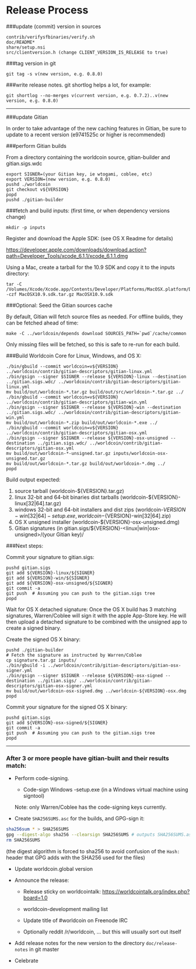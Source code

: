 Release Process
====================

###update (commit) version in sources

	contrib/verifysfbinaries/verify.sh
	doc/README*
	share/setup.nsi
	src/clientversion.h (change CLIENT_VERSION_IS_RELEASE to true)

###tag version in git

	git tag -s v(new version, e.g. 0.8.0)

###write release notes. git shortlog helps a lot, for example:

	git shortlog --no-merges v(current version, e.g. 0.7.2)..v(new version, e.g. 0.8.0)

* * *

###update Gitian

 In order to take advantage of the new caching features in Gitian, be sure to update to a recent version (e9741525c or higher is recommended)

###perform Gitian builds

 From a directory containing the worldcoin source, gitian-builder and gitian.sigs.wdc
  
    export SIGNER=(your Gitian key, ie wtogami, coblee, etc)
	export VERSION=(new version, e.g. 0.8.0)
	pushd ./worldcoin
	git checkout v${VERSION}
	popd
	pushd ./gitian-builder

###fetch and build inputs: (first time, or when dependency versions change)

	mkdir -p inputs

 Register and download the Apple SDK: (see OS X Readme for details)

 https://developer.apple.com/downloads/download.action?path=Developer_Tools/xcode_6.1.1/xcode_6.1.1.dmg

 Using a Mac, create a tarball for the 10.9 SDK and copy it to the inputs directory:

	tar -C /Volumes/Xcode/Xcode.app/Contents/Developer/Platforms/MacOSX.platform/Developer/SDKs/ -czf MacOSX10.9.sdk.tar.gz MacOSX10.9.sdk

###Optional: Seed the Gitian sources cache

  By default, Gitian will fetch source files as needed. For offline builds, they can be fetched ahead of time:

	make -C ../worldcoin/depends download SOURCES_PATH=`pwd`/cache/common

  Only missing files will be fetched, so this is safe to re-run for each build.

###Build Worldcoin Core for Linux, Windows, and OS X:

	./bin/gbuild --commit worldcoin=v${VERSION} ../worldcoin/contrib/gitian-descriptors/gitian-linux.yml
	./bin/gsign --signer $SIGNER --release ${VERSION}-linux --destination ../gitian.sigs.wdc/ ../worldcoin/contrib/gitian-descriptors/gitian-linux.yml
	mv build/out/worldcoin-*.tar.gz build/out/src/worldcoin-*.tar.gz ../
	./bin/gbuild --commit worldcoin=v${VERSION} ../worldcoin/contrib/gitian-descriptors/gitian-win.yml
	./bin/gsign --signer $SIGNER --release ${VERSION}-win --destination ../gitian.sigs.wdc/ ../worldcoin/contrib/gitian-descriptors/gitian-win.yml
	mv build/out/worldcoin-*.zip build/out/worldcoin-*.exe ../
	./bin/gbuild --commit worldcoin=v${VERSION} ../worldcoin/contrib/gitian-descriptors/gitian-osx.yml
	./bin/gsign --signer $SIGNER --release ${VERSION}-osx-unsigned --destination ../gitian.sigs.wdc/ ../worldcoin/contrib/gitian-descriptors/gitian-osx.yml
	mv build/out/worldcoin-*-unsigned.tar.gz inputs/worldcoin-osx-unsigned.tar.gz
	mv build/out/worldcoin-*.tar.gz build/out/worldcoin-*.dmg ../
	popd
  Build output expected:

  1. source tarball (worldcoin-${VERSION}.tar.gz)
  2. linux 32-bit and 64-bit binaries dist tarballs (worldcoin-${VERSION}-linux[32|64].tar.gz)
  3. windows 32-bit and 64-bit installers and dist zips (worldcoin-${VERSION}-win[32|64]-setup.exe, worldcoin-${VERSION}-win[32|64].zip)
  4. OS X unsigned installer (worldcoin-${VERSION}-osx-unsigned.dmg)
  5. Gitian signatures (in gitian.sigs/${VERSION}-<linux|win|osx-unsigned>/(your Gitian key)/

###Next steps:

Commit your signature to gitian.sigs:

	pushd gitian.sigs
	git add ${VERSION}-linux/${SIGNER}
	git add ${VERSION}-win/${SIGNER}
	git add ${VERSION}-osx-unsigned/${SIGNER}
	git commit -a
	git push  # Assuming you can push to the gitian.sigs tree
	popd

  Wait for OS X detached signature:
	Once the OS X build has 3 matching signatures, Warren/Coblee will sign it with the apple App-Store key.
	He will then upload a detached signature to be combined with the unsigned app to create a signed binary.

  Create the signed OS X binary:

	pushd ./gitian-builder
	# Fetch the signature as instructed by Warren/Coblee
	cp signature.tar.gz inputs/
	./bin/gbuild -i ../worldcoin/contrib/gitian-descriptors/gitian-osx-signer.yml
	./bin/gsign --signer $SIGNER --release ${VERSION}-osx-signed --destination ../gitian.sigs/ ../worldcoin/contrib/gitian-descriptors/gitian-osx-signer.yml
	mv build/out/worldcoin-osx-signed.dmg ../worldcoin-${VERSION}-osx.dmg
	popd

Commit your signature for the signed OS X binary:

	pushd gitian.sigs
	git add ${VERSION}-osx-signed/${SIGNER}
	git commit -a
	git push  # Assuming you can push to the gitian.sigs tree
	popd

-------------------------------------------------------------------------

### After 3 or more people have gitian-built and their results match:

- Perform code-signing.

    - Code-sign Windows -setup.exe (in a Windows virtual machine using signtool)

  Note: only Warren/Coblee has the code-signing keys currently.

- Create `SHA256SUMS.asc` for the builds, and GPG-sign it:
```bash
sha256sum * > SHA256SUMS
gpg --digest-algo sha256 --clearsign SHA256SUMS # outputs SHA256SUMS.asc
rm SHA256SUMS
```
(the digest algorithm is forced to sha256 to avoid confusion of the `Hash:` header that GPG adds with the SHA256 used for the files)

- Update worldcoin.global version

- Announce the release:

  - Release sticky on worldcointalk: https://worldcointalk.org/index.php?board=1.0

  - worldcoin-development mailing list

  - Update title of #worldcoin on Freenode IRC

  - Optionally reddit /r/worldcoin, ... but this will usually sort out itself

- Add release notes for the new version to the directory `doc/release-notes` in git master

- Celebrate 
